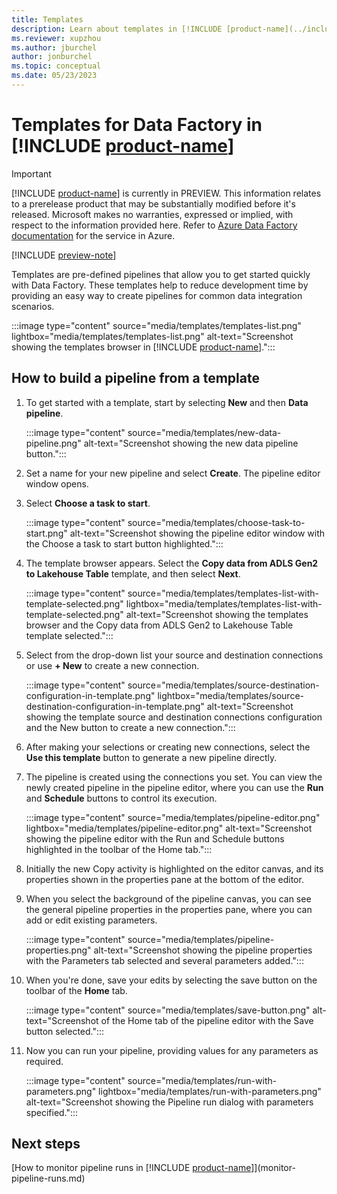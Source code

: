 ```yaml
---
title: Templates
description: Learn about templates in [!INCLUDE [product-name](../includes/product-name.md)].
ms.reviewer: xupzhou
ms.author: jburchel
author: jonburchel
ms.topic: conceptual 
ms.date: 05/23/2023
---
```


# Templates for Data Factory in [!INCLUDE [product-name](../includes/product-name.md)]

> [!IMPORTANT]
> [!INCLUDE [product-name](../includes/product-name.md)] is currently in PREVIEW.
> This information relates to a prerelease product that may be substantially modified before it's released. Microsoft makes no warranties, expressed or implied, with respect to the information provided here. Refer to [Azure Data Factory documentation](/azure/data-factory/) for the service in Azure.

[!INCLUDE [preview-note](../includes/preview-note.md)]

Templates are pre-defined pipelines that allow you to get started quickly with Data Factory. These templates help to reduce development time by providing an easy way to create pipelines for common data integration scenarios.  

:::image type="content" source="media/templates/templates-list.png" lightbox="media/templates/templates-list.png" alt-text="Screenshot showing the templates browser in [!INCLUDE [product-name](../includes/product-name.md)].":::

## How to build a pipeline from a template

1. To get started with a template, start by selecting **New** and then **Data pipeline**.

   :::image type="content" source="media/templates/new-data-pipeline.png" alt-text="Screenshot showing the new data pipeline button.":::

1. Set a name for your new pipeline and select **Create**.  The pipeline editor window opens.
1. Select **Choose a task to start**.

   :::image type="content" source="media/templates/choose-task-to-start.png" alt-text="Screenshot showing the pipeline editor window with the Choose a task to start button highlighted.":::

1. The template browser appears.  Select the **Copy data from ADLS Gen2 to Lakehouse Table** template, and then select **Next**.

   :::image type="content" source="media/templates/templates-list-with-template-selected.png" lightbox="media/templates/templates-list-with-template-selected.png" alt-text="Screenshot showing the templates browser and the Copy data from ADLS Gen2 to Lakehouse Table template selected.":::

1. Select from the drop-down list your source and destination connections or use **+ New** to create a new connection.

   :::image type="content" source="media/templates/source-destination-configuration-in-template.png" lightbox="media/templates/source-destination-configuration-in-template.png" alt-text="Screenshot showing the template source and destination connections configuration and the New button to create a new connection.":::

1. After making your selections or creating new connections, select the **Use this template** button to generate a new pipeline directly.
1. The pipeline is created using the connections you set.  You can view the newly created pipeline in the pipeline editor, where you can use the **Run** and **Schedule** buttons to control its execution.

   :::image type="content" source="media/templates/pipeline-editor.png" lightbox="media/templates/pipeline-editor.png" alt-text="Screenshot showing the pipeline editor with the Run and Schedule buttons highlighted in the toolbar of the Home tab.":::

1. Initially the new Copy activity is highlighted on the editor canvas, and its properties shown in the properties pane at the bottom of the editor.
1. When you select the background of the pipeline canvas, you can see the general pipeline properties in the properties pane, where you can add or edit existing parameters.

   :::image type="content" source="media/templates/pipeline-properties.png" alt-text="Screenshot showing the pipeline properties with the Parameters tab selected and several parameters added.":::

1. When you're done, save your edits by selecting the save button on the toolbar of the **Home** tab.

   :::image type="content" source="media/templates/save-button.png" alt-text="Screenshot of the Home tab of the pipeline editor with the Save button selected.":::

1. Now you can run your pipeline, providing values for any parameters as required.

   :::image type="content" source="media/templates/run-with-parameters.png" lightbox="media/templates/run-with-parameters.png" alt-text="Screenshot showing the Pipeline run dialog with parameters specified.":::

## Next steps

[How to monitor pipeline runs in [!INCLUDE [product-name](../includes/product-name.md)]](monitor-pipeline-runs.md)
